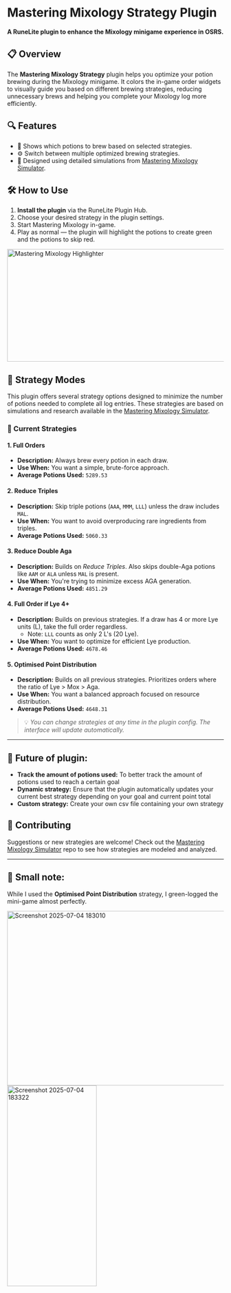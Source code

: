 # Mastering Mixology Strategy Plugin

**A RuneLite plugin to enhance the Mixology minigame experience in OSRS.**

## 📋 Overview

The **Mastering Mixology Strategy** plugin helps you optimize your potion brewing during the Mixology minigame. It colors the in-game order widgets to visually guide you based on different brewing strategies, reducing unnecessary brews and helping you complete your Mixology log more efficiently.

## 🔍 Features

- 🔄 Shows which potions to brew based on selected strategies.
- ⚙️ Switch between multiple optimized brewing strategies.
- 🧠 Designed using detailed simulations from [Mastering Mixology Simulator](https://github.com/saladuit/Mastering_Mixology_Simulator).

## 🛠️ How to Use

1. **Install the plugin** via the RuneLite Plugin Hub.
2. Choose your desired strategy in the plugin settings.
3. Start Mastering Mixology in-game.
4. Play as normal — the plugin will highlight the potions to create green and the potions to skip red.
   
<img width="512" height="262" alt="Mastering Mixology Highlighter" src="https://github.com/user-attachments/assets/7a5a47cf-0d9c-49a4-8239-d7bd542eefce" />

## 🎯 Strategy Modes

This plugin offers several strategy options designed to minimize the number of potions needed to complete all log entries. These strategies are based on simulations and research available in the [Mastering Mixology Simulator](https://github.com/saladuit/Mastering_Mixology_Simulator).

### 🔄 Current Strategies

#### 1. **Full Orders**
- **Description:** Always brew every potion in each draw.
- **Use When:** You want a simple, brute-force approach.
- **Average Potions Used:** `5289.53`

#### 2. **Reduce Triples**
- **Description:** Skip triple potions (`AAA`, `MMM`, `LLL`) unless the draw includes `MAL`.
- **Use When:** You want to avoid overproducing rare ingredients from triples.
- **Average Potions Used:** `5060.33`

#### 3. **Reduce Double Aga**
- **Description:** Builds on *Reduce Triples*. Also skips double-Aga potions like `AAM` or `ALA` unless `MAL` is present.
- **Use When:** You're trying to minimize excess AGA generation.
- **Average Potions Used:** `4851.29`

#### 4. **Full Order if Lye 4+**
- **Description:** Builds on previous strategies. If a draw has 4 or more Lye units (L), take the full order regardless.
    - Note: `LLL` counts as only 2 L's (20 Lye).
- **Use When:** You want to optimize for efficient Lye production.
- **Average Potions Used:** `4678.46`

#### 5. **Optimised Point Distribution**
- **Description:** Builds on all previous strategies. Prioritizes orders where the ratio of Lye > Mox > Aga.
- **Use When:** You want a balanced approach focused on resource distribution.
- **Average Potions Used:** `4648.31`

> 💡 *You can change strategies at any time in the plugin config. The interface will update automatically.*

---

## 🔮 Future of plugin:
- **Track the amount of potions used:** To better track the amount of potions used to reach a certain goal
- **Dynamic strategy:** Ensure that the plugin automatically updates your current best strategy depending on your goal and current point total
- **Custom strategy:** Create your own csv file containing your own strategy

## 🤝 Contributing

Suggestions or new strategies are welcome! Check out the [Mastering Mixology Simulator](https://github.com/saladuit/Mastering_Mixology_Simulator) repo to see how strategies are modeled and analyzed.

---

## 📝 Small note:

While I used the **Optimised Point Distribution** strategy, I green-logged the mini-game almost perfectly.

<img width="618" height="406" alt="Screenshot 2025-07-04 183010" src="https://github.com/user-attachments/assets/fad1e5fb-00f2-4013-ac27-59401b186d46" />

<img width="208" height="467" alt="Screenshot 2025-07-04 183322" src="https://github.com/user-attachments/assets/6e48a08a-cd37-431e-96f8-ac3c998f01b7" />
